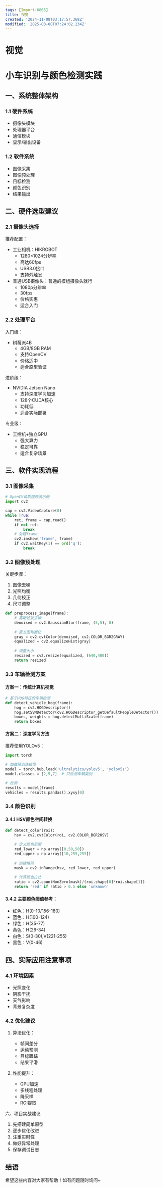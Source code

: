 ```yaml
---
tags: [Import-6865]
title: 视觉
created: '2024-11-08T03:17:57.368Z'
modified: '2025-03-08T07:24:02.234Z'
---
```



# 视觉
# 小车识别与颜色检测实践


## 一、系统整体架构
### 1.1 硬件系统
- 摄像头模块
- 处理器平台
- 通信模块
- 显示/输出设备

### 1.2 软件系统  
- 图像采集
- 图像预处理
- 目标检测
- 颜色识别
- 结果输出

## 二、硬件选型建议

### 2.1 摄像头选择
推荐配置：
- 工业相机：HIKROBOT 
  - 1280×1024分辨率
  - 高达60fps
  - USB3.0接口
  - 支持外触发
- 普通USB摄像头：普通的模组摄像头就行
  - 1080p分辨率
  - 30fps
  - 价格实惠
  - 适合入门

### 2.2 处理平台
入门级：
- 树莓派4B
  - 4GB/8GB RAM
  - 支持OpenCV
  - 价格适中
  - 适合原型验证

进阶级：
- NVIDIA Jetson Nano
  - 支持深度学习加速
  - 128个CUDA核心
  - 功耗低
  - 适合实际部署

专业级：
- 工控机+独立GPU
  - 强大算力
  - 稳定可靠
  - 适合复杂场景

## 三、软件实现流程

### 3.1 图像采集
```python
# OpenCV读取视频流示例
import cv2

cap = cv2.VideoCapture(0)
while True:
    ret, frame = cap.read()
    if not ret:
        break
    # 处理frame
    cv2.imshow('frame', frame)
    if cv2.waitKey(1) == ord('q'):
        break
```

### 3.2 图像预处理
关键步骤：
1. 图像去噪
2. 光照均衡
3. 几何校正
4. 尺寸调整

```python
def preprocess_image(frame):
    # 高斯滤波去噪
    denoised = cv2.GaussianBlur(frame, (5,5), 0)
    
    # 直方图均衡化
    gray = cv2.cvtColor(denoised, cv2.COLOR_BGR2GRAY)
    equalized = cv2.equalizeHist(gray)
    
    # 调整大小
    resized = cv2.resize(equalized, (640,480))
    return resized
```

### 3.3 车辆检测方案

#### 方案一：传统计算机视觉
```python
# 基于HOG特征的车辆检测
def detect_vehicle_hog(frame):
    hog = cv2.HOGDescriptor()
    hog.setSVMDetector(cv2.HOGDescriptor_getDefaultPeopleDetector())
    boxes, weights = hog.detectMultiScale(frame)
    return boxes
```

#### 方案二：深度学习方法
推荐使用YOLOv5：
```python
import torch

# 加载预训练模型
model = torch.hub.load('ultralytics/yolov5', 'yolov5s')
model.classes = [2,5,7]  # 只检测车辆类别

# 检测
results = model(frame)
vehicles = results.pandas().xyxy[0]
```

### 3.4 颜色识别

#### 3.4.1 HSV颜色空间转换
```python
def detect_color(roi):
    hsv = cv2.cvtColor(roi, cv2.COLOR_BGR2HSV)
    
    # 定义颜色范围
    red_lower = np.array([0,50,50])
    red_upper = np.array([10,255,255])
    
    # 创建掩码
    mask = cv2.inRange(hsv, red_lower, red_upper)
    
    # 计算颜色占比
    ratio = cv2.countNonZero(mask)/(roi.shape[0]*roi.shape[1])
    return 'red' if ratio > 0.5 else 'unknown'
```

#### 3.4.2 主要颜色阈值参考：
- 红色：H(0-10/156-180)
- 蓝色：H(100-124)
- 绿色：H(35-77)
- 黄色：H(26-34)
- 白色：S(0-30),V(221-255)
- 黑色：V(0-46)

## 四、实际应用注意事项

### 4.1 环境因素
- 光照变化
- 阴影干扰
- 天气影响
- 背景复杂度

### 4.2 优化建议

1. 算法优化：
   - 帧间差分
   - 运动预测
   - 目标跟踪
   - 结果平滑

2. 性能提升：
   - GPU加速
   - 多线程处理
   - 降采样
   - ROI提取


六、项目实战建议

1. 先搭建简单原型
2. 逐步优化改进
3. 注重实时性
4. 做好异常处理
5. 保存调试日志

## 结语
希望这些内容对大家有帮助！如有问题随时询问~











